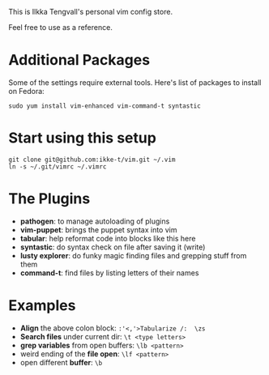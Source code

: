 This is Ilkka Tengvall's personal vim config store.

Feel free to use as a reference.

Additional Packages
===================

Some of the settings require external tools. Here's list of packages to install on Fedora:

`sudo yum install vim-enhanced vim-command-t syntastic`


Start using this setup
======================

```
git clone git@github.com:ikke-t/vim.git ~/.vim
ln -s ~/.git/vimrc ~/.vimrc
```

The Plugins
===========

- **pathogen**:        to manage autoloading of plugins
- **vim-puppet**:      brings the puppet syntax into vim
- **tabular**:         help reformat code into blocks like this here
- **syntastic**:       do syntax check on file after saving it (write)
- **lusty explorer**:  do funky magic finding files and grepping stuff from them
- **command-t**:       find files by listing letters of their names


Examples
========

- **Align** the above colon block:       `:'<,'>Tabularize /:  \zs`
- **Search files** under current dir:    `\t <type letters>`
- **grep variables** from open buffers:  `\lb <pattern>`
- weird ending of the **file open**:     `\lf <pattern>`
- open different **buffer**:             `\b`

